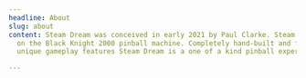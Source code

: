 ```yaml
---
headline: About
slug: about
content: Steam Dream was conceived in early 2021 by Paul Clarke. Steam Dream is built
  on the Black Knight 2000 pinball machine. Completely hand-built and features numerous
  unique gameplay features Steam Dream is a one of a kind pinball experience.

---
```

